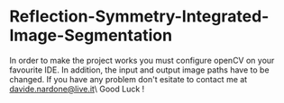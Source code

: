 # Reflection-Symmetry-Integrated-Image-Segmentation

In order to make the project works you must configure openCV on your favourite IDE.
In addition, the input and output image paths have to be changed.
If you have any problem don't esitate to contact me at davide.nardone@live.it\\
Good Luck !
